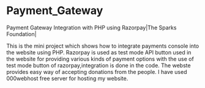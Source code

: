 # Payment_Gateway


Payment Gateway Integration with PHP using Razorpay|The Sparks Foundation|


This is the mini project which shows how to integrate payments console into the website using PHP.
Razorpay is used as test mode API button used in the website for providing various kinds of payment options with the use of test mode button of razorpay,integration is done in the code.
The webste provides easy way of accepting donations from the people. I have used 000webhost free server for hosting my website.
